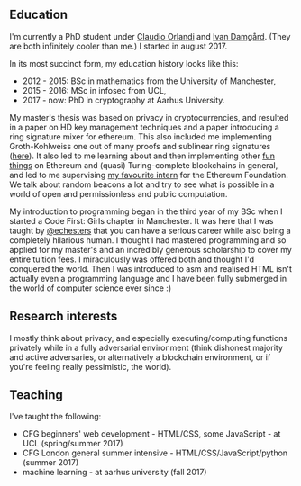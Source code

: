 ## Education

I'm currently a PhD student under 
[Claudio Orlandi](http://www.cs.au.dk/~orlandi/) and [Ivan Damgård](http://www.daimi.au.dk/~ivan/). (They are both infinitely 
cooler than me.) I started in august 2017.

In its most succinct form, my education history looks like this:
- 2012 - 2015: BSc in mathematics from the University of Manchester,
- 2015 - 2016: MSc in infosec from UCL,
- 2017 - now: PhD in cryptography at Aarhus University.

My master's thesis was based on privacy in cryptocurrencies, and resulted in a paper on HD key management techniques and a paper introducing a ring signature mixer for ethereum. This also included me implementing Groth-Kohlweiss 
one out of many proofs and sublinear ring signatures ([here](https://github.com/rmercer93/gk-zerocoin)). It also led to me learning about and then implementing other [fun](https://github.com/rmercer93/p2prng) [things](https://github.com/rmercer93/BLS2) 
on Ethereum and (quasi) Turing-complete blockchains in general, and led to me supervising [my favourite intern](https://github.com/jakegsy/) 
for the Ethereum Foundation. We talk about random beacons a lot and try to see what is possible in a world of open and 
permissionless and public computation.

My introduction to programming began in the third year of my BSc when I started a Code First: Girls chapter in Manchester. It 
was here that I was taught by [@echesters](https://twitter.com/echesters) that you can have a serious career while also being a 
completely hilarious human. I thought I had mastered programming and so applied for my master's and an incredibly generous 
scholarship to cover my entire tuition fees. I miraculously was offered both and thought I'd conquered the world. Then I was 
introduced to asm and realised HTML isn't actually even a programming language and I have been fully submerged in the world of computer science ever since :)


## Research interests

I mostly think about privacy, and especially executing/computing functions privately while in a fully adversarial environment 
(think dishonest majority and active adversaries, or alternatively a blockchain environment, or if you're feeling really 
pessimistic, the world). 


## Teaching

I've taught the following:
- CFG beginners' web development - HTML/CSS, some JavaScript - at UCL (spring/summer 2017)
- CFG London general summer intensive - HTML/CSS/JavaScript/python (summer 2017)
- machine learning - at aarhus university (fall 2017)
